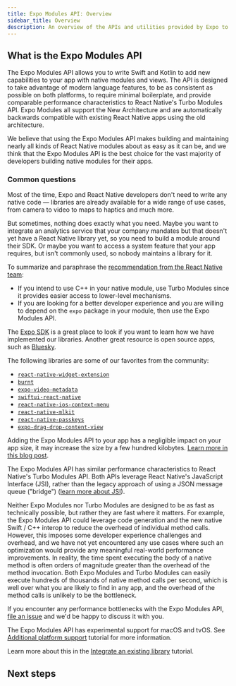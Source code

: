 ```yaml
---
title: Expo Modules API: Overview
sidebar_title: Overview
description: An overview of the APIs and utilities provided by Expo to develop native modules.
---
```


## What is the Expo Modules API

The Expo Modules API allows you to write Swift and Kotlin to add new capabilities to your app with native modules and views. The API is designed to take advantage of modern language features, to be as consistent as possible on both platforms, to require minimal boilerplate, and provide comparable performance characteristics to React Native's Turbo Modules API. Expo Modules all support the New Architecture and are automatically backwards compatible with existing React Native apps using the old architecture.

We believe that using the Expo Modules API makes building and maintaining nearly all kinds of React Native modules about as easy as it can be, and we think that the Expo Modules API is the best choice for the vast majority of developers building native modules for their apps.

### Common questions

Most of the time, Expo and React Native developers don't need to write any native code &mdash; libraries are already available for a wide range of use cases, from camera to video to maps to haptics and much more.

But sometimes, nothing does exactly what you need. Maybe you want to integrate an analytics service that your company mandates but that doesn't yet have a React Native library yet, so you need to build a module around their SDK. Or maybe you want to access a system feature that your app requires, but isn't commonly used, so nobody maintains a library for it.

To summarize and paraphrase the [recommendation from the React Native team](https://github.com/react-native-community/discussions-and-proposals/blob/main/proposals/0759-react-native-frameworks.md#what-do-we-recommend-to-react-native-library-developers):

- If you intend to use C++ in your native module, use Turbo Modules since it provides easier access to lower-level mechanisms.
- If you are looking for a better developer experience and you are willing to depend on the `expo` package in your module, then use the Expo Modules API.

The [Expo SDK](https://github.com/expo/expo/tree/main/packages) is a great place to look if you want to learn how we have implemented our libraries. Another great resource is open source apps, such as [Bluesky](https://github.com/bluesky-social/social-app/tree/main/modules).

The following libraries are some of our favorites from the community:

- [`react-native-widget-extension`](https://github.com/bndkt/react-native-widget-extension)
- [`burnt`](https://github.com/nandorojo/burnt)
- [`expo-video-metadata`](https://github.com/hirbod/expo-video-metadata)
- [`swiftui-react-native`](https://github.com/andrew-levy/swiftui-react-native)
- [`react-native-ios-context-menu`](https://github.com/dominicstop/react-native-ios-context-menu)
- [`react-native-mlkit`](https://github.com/infinitered/react-native-mlkit)
- [`react-native-passkeys`](https://github.com/peterferguson/react-native-passkeys)
- [`expo-drag-drop-content-view`](https://github.com/AlirezaHadjar/expo-drag-drop-content-view)

Adding the Expo Modules API to your app has a negligible impact on your app size, it may increase the size by a few hundred kilobytes. [Learn more in this blog post](https://blog.expo.dev/embracing-expo-modules-in-your-react-native-projects-cd8ed4cbec3).

The Expo Modules API has similar performance characteristics to React Native's Turbo Modules API. Both APIs leverage React Native's JavaScript Interface (JSI), rather than the legacy approach of using a JSON message queue ("bridge") ([learn more about JSI](https://reactnative.dev/docs/the-new-architecture/landing-page#fast-javascriptnative-interfacing)).

Neither Expo Modules nor Turbo Modules are designed to be as fast as technically possible, but rather they are fast where it matters. For example, the Expo Modules API could leverage code generation and the new native Swift / C++ interop to reduce the overhead of individual method calls. However, this imposes some developer experience challenges and overhead, and we have not yet encountered any use cases where such an optimization would provide any meaningful real-world performance improvements. In reality, the time spent executing the body of a native method is often orders of magnitude greater than the overhead of the method invocation. Both Expo Modules and Turbo Modules can easily execute hundreds of thousands of native method calls per second, which is well over what you are likely to find in any app, and the overhead of the method calls is unlikely to be the bottleneck.

If you encounter any performance bottlenecks with the Expo Modules API, [file an issue](https://github.com/expo/expo/issues/new/choose) and we'd be happy to discuss it with you.

The Expo Modules API has experimental support for macOS and tvOS. See [Additional platform support](/modules/additional-platform-support/) tutorial for more information.

Learn more about this in the [Integrate an existing library](/modules/existing-library/) tutorial.

## Next steps